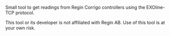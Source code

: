 Small tool to get readings from Regin Corrigo controllers using the EXOline-TCP protocol.

This tool or its developer is not affiliated with Regin AB.
Use of this tool is at your own risk.
